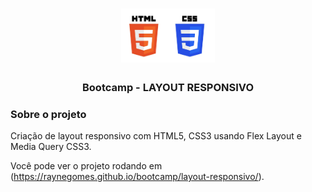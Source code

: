 <h1 align="center">
  <img src="img/html5-css3.jpg" width="150px" alt="" >
 </h1>
 
<h3 align="center">
  Bootcamp - LAYOUT RESPONSIVO
</h3>

### Sobre o projeto
Criação de layout responsivo com HTML5, CSS3 usando Flex Layout e Media Query CSS3.

Você pode ver o projeto rodando em (https://raynegomes.github.io/bootcamp/layout-responsivo/).
